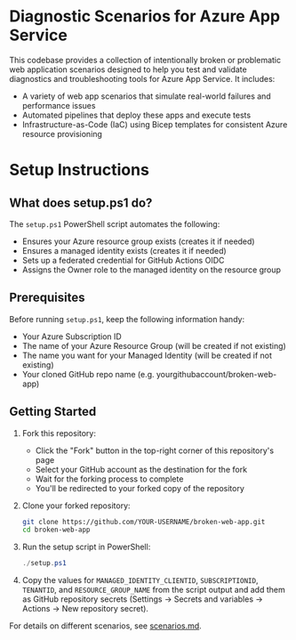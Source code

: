 # Diagnostic Scenarios for Azure App Service

This codebase provides a collection of intentionally broken or problematic web application scenarios designed to help you test and validate diagnostics and troubleshooting tools for Azure App Service. It includes:
- A variety of web app scenarios that simulate real-world failures and performance issues
- Automated pipelines that deploy these apps and execute tests
- Infrastructure-as-Code (IaC) using Bicep templates for consistent Azure resource provisioning

# Setup Instructions

## What does setup.ps1 do?
The `setup.ps1` PowerShell script automates the following:
- Ensures your Azure resource group exists (creates it if needed)
- Ensures a managed identity exists (creates it if needed)
- Sets up a federated credential for GitHub Actions OIDC
- Assigns the Owner role to the managed identity on the resource group

## Prerequisites
Before running `setup.ps1`, keep the following information handy:
- Your Azure Subscription ID
- The name of your Azure Resource Group (will be created if not existing)
- The name you want for your Managed Identity (will be created if not existing)
- Your cloned GitHub repo name (e.g. yourgithubaccount/broken-web-app)

## Getting Started
1. Fork this repository:
   - Click the "Fork" button in the top-right corner of this repository's page
   - Select your GitHub account as the destination for the fork
   - Wait for the forking process to complete
   - You'll be redirected to your forked copy of the repository

2. Clone your forked repository:
   ```sh
   git clone https://github.com/YOUR-USERNAME/broken-web-app.git
   cd broken-web-app
   ```

3. Run the setup script in PowerShell:
   ```powershell
   ./setup.ps1
   ```
4. Copy the values for `MANAGED_IDENTITY_CLIENTID`, `SUBSCRIPTIONID`, `TENANTID`, and `RESOURCE_GROUP_NAME` from the script output and add them as GitHub repository secrets (Settings → Secrets and variables → Actions → New repository secret).

For details on different scenarios, see [scenarios.md](scenarios.md). 